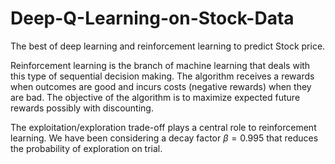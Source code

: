 # Deep-Q-Learning-on-Stock-Data

The best of deep learning and reinforcement learning to predict Stock price.


Reinforcement learning is the branch of machine learning that deals with this type of sequential decision making. The algorithm receives a rewards when outcomes are good and incurs costs (negative rewards) when they are bad. The objective of the algorithm is to maximize expected future rewards possibly with discounting.

The exploitation/exploration trade-off plays a central role to reinforcement learning. We have been considering a decay factor $\beta=0.995$ that reduces the probability of exploration on trial.
